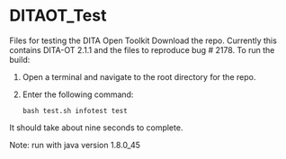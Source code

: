 # DITAOT_Test
Files for testing the DITA Open Toolkit
Download the repo. 
Currently this contains DITA-OT 2.1.1 and the files to reproduce bug # 2178.
To run the build:

1. Open a terminal and navigate to the root directory for the repo.

2. Enter the following command:

    ```bash test.sh infotest test```

It should take about nine seconds to complete.

Note: run with java version 1.8.0_45
